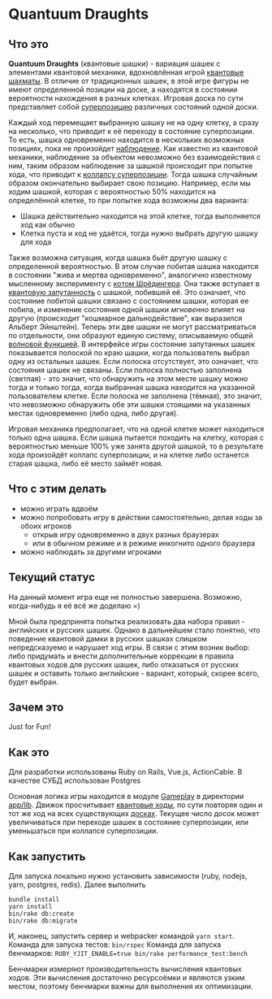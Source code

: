 # Quantuum Draughts

## Что это
**Quantuum Draughts** (квантовые шашки) - вариация шашек с элементами квантовой механики, вдохновлённая игрой [квантовые шахматы](https://ru.wikipedia.org/wiki/%D0%9A%D0%B2%D0%B0%D0%BD%D1%82%D0%BE%D0%B2%D1%8B%D0%B5_%D1%88%D0%B0%D1%85%D0%BC%D0%B0%D1%82%D1%8B).
В отличие от традиционных шашек, в этой игре фигуры не имеют определенной позиции на доске, а находятся в состоянии вероятности нахождения в разных клетках. Игровая доска по сути представляет собой [суперпозицию](https://ru.wikipedia.org/wiki/%D0%9A%D0%B2%D0%B0%D0%BD%D1%82%D0%BE%D0%B2%D0%B0%D1%8F_%D1%81%D1%83%D0%BF%D0%B5%D1%80%D0%BF%D0%BE%D0%B7%D0%B8%D1%86%D0%B8%D1%8F) различных состояний одной доски.

Каждый ход перемещает выбранную шашку не на одну клетку, а сразу на несколько, что приводит к её переходу в состояние суперпозиции. То есть, шашка одновременно находится в нескольких возможных позициях, пока не произойдет
[наблюдение](https://ru.wikipedia.org/wiki/%D0%98%D0%B7%D0%BC%D0%B5%D1%80%D0%B5%D0%BD%D0%B8%D0%B5_(%D0%BA%D0%B2%D0%B0%D0%BD%D1%82%D0%BE%D0%B2%D0%B0%D1%8F_%D0%BC%D0%B5%D1%85%D0%B0%D0%BD%D0%B8%D0%BA%D0%B0)).
Как известно из квантовой механики, наблюдение за объектом невозможно без взаимодействия с ним, таким образом наблюдение за шашкой происходит при попытке хода, что приводит к
[коллапсу суперпозиции](https://ru.wikipedia.org/wiki/%D0%A0%D0%B5%D0%B4%D1%83%D0%BA%D1%86%D0%B8%D1%8F_%D1%84%D0%BE%D0%BD_%D0%9D%D0%B5%D0%B9%D0%BC%D0%B0%D0%BD%D0%B0). Тогда шашка случайным образом окончательно выбирает свою позицию. Например, если мы ходим шашкой, которая с вероятностью 50% находится на определённой клетке, то при попытке хода возможны два варианта:
- Шашка действительно находится на этой клетке, тогда выполняется ход как обычно
- Клетка пуста и ход не удаётся, тогда нужно выбрать другую шашку для хода

Также возможна ситуация, когда шашка бьёт другую шашку с определенной вероятностью. В этом случае побитая шашка находится в состоянии "жива и мертва одновременно", аналогично известному мысленному эксперименту с [котом Шрёдингера](https://ru.wikipedia.org/wiki/%D0%9A%D0%BE%D1%82_%D0%A8%D1%80%D1%91%D0%B4%D0%B8%D0%BD%D0%B3%D0%B5%D1%80%D0%B0).
Она также вступает в [квантовую запутанность](https://ru.wikipedia.org/wiki/%D0%9A%D0%B2%D0%B0%D0%BD%D1%82%D0%BE%D0%B2%D0%B0%D1%8F_%D0%B7%D0%B0%D0%BF%D1%83%D1%82%D0%B0%D0%BD%D0%BD%D0%BE%D1%81%D1%82%D1%8C) с шашкой, побившей её. Это означает, что состояние побитой шашки связано с состоянием шашки, которая ее побила, и изменение состояния одной шашки *мгновенно* влияет на другую (происходит "кошмарное дальнодействие", как выразился Альберт Эйнштейн). Теперь эти две шашки не могут рассматриваться по отдельности, они образуют единую систему, описываемую общей [волновой функцией](https://ru.wikipedia.org/wiki/%D0%92%D0%BE%D0%BB%D0%BD%D0%BE%D0%B2%D0%B0%D1%8F_%D1%84%D1%83%D0%BD%D0%BA%D1%86%D0%B8%D1%8F). В интерфейсе игры состояние запутанных шашек показывается полоской по краю шашки, когда пользователь выбрал одну из остальных шашек. Если полоска отсутствует, это означает, что состояния шашек не связаны. Если полоска полностью заполнена (светлая) - это значит, что обнаружить на этом месте шашку можно тогда и только тогда, когда выбранная шашка находится на указанной пользователем клетке. Если полоска не заполнена (тёмная), это значит, что невозможно обнаружить обе эти шашки стоящими на указанных местах одновременно (либо одна, либо другая).

Игровая механика предполагает, что на одной клетке может находиться только одна шашка. Если шашка пытается походить на клетку, которая с вероятностью меньше 100% уже занята другой шашкой, то в результате хода произойдёт коллапс суперпозиции, и на клетке либо останется старая шашка, либо её место займёт новая.

## Что с этим делать
- можно играть вдвоём
- можно попробовать игру в действии самостоятельно, делая ходы за обоих игроков
  - открыв игру одновременно в двух разных браузерах
  - или в обычном режиме и в режиме инкогнито одного браузера
- можно наблюдать за другими игроками

## Текущий статус
На данный момент игра еще не полностью завершена. Возможно, когда-нибудь я её всё же доделаю =)

Мной была предпринята попытка реализовать два набора правил - английских и русских шашек. Однако в дальнейшем стало понятно, что поведение квантовой дамки в русских шашках слишком непредсказуемо и нарушает ход игры. В связи с этим возник выбор: либо придумать и внести дополнительные коррекции в правила квантовых ходов для русских шашек, либо отказаться от русских шашек и оставить только английские - вариант, который, скорее всего, будет выбран.

## Зачем это
Just for Fun!

## Как это
Для разработки использованы Ruby on Rails, Vue.js, ActionCable.
В качестве СУБД использован Postgres

Основная логика игры находится в модуле [Gameplay](./app/lib/gameplay.rb) в директории [app/lib](./app/lib/). Движок просчитывает [квантовые ходы](./app/lib/gameplay/quantum_move.rb), по сути повторяя один и тот же ход на всех существующих [досках](./app/lib/gameplay/types/board.rb). Текущее число досок может увеличиваться при переходе шашек в состояние суперпозиции, или уменьшаться при коллапсе суперпозиции.

## Как запустить
Для запуска локально нужно установить зависимости (ruby, nodejs, yarn, postgres, redis). Далее выполнить
```
bundle install
yarn install
bin/rake db:create
bin/rake db:migrate
```

И, наконец, запустить сервер и webpacker командой `yarn start`.
Команда для запуска тестов: `bin/rspec`
Команда для запуска бенчмарков: `RUBY_YJIT_ENABLE=true bin/rake performance_test:bench`

Бенчмарки измеряют производительность вычисления квантовых ходов. Эти вычисления достаточно ресурсоёмки и являются узким местом, поэтому бенчмарки важны для выполнения их оптимизации.
